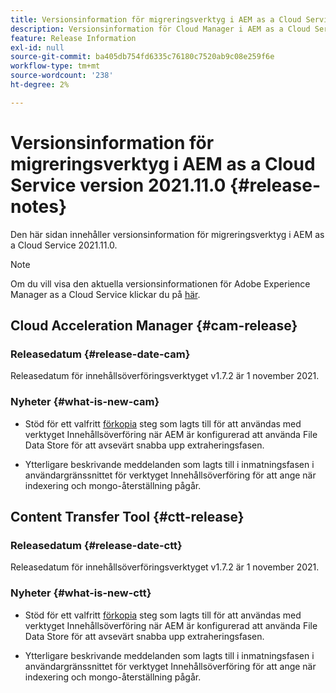 ```yaml
---
title: Versionsinformation för migreringsverktyg i AEM as a Cloud Service version 2021.11.0
description: Versionsinformation för Cloud Manager i AEM as a Cloud Service version 2021.11.0
feature: Release Information
exl-id: null
source-git-commit: ba405db754fd6335c76180c7520ab9c08e259f6e
workflow-type: tm+mt
source-wordcount: '238'
ht-degree: 2%

---
```



# Versionsinformation för migreringsverktyg i AEM as a Cloud Service version 2021.11.0 {#release-notes}

Den här sidan innehåller versionsinformation för migreringsverktyg i AEM as a Cloud Service 2021.11.0.

>[!NOTE]
>Om du vill visa den aktuella versionsinformationen för Adobe Experience Manager as a Cloud Service klickar du på [här](https://experienceleague.adobe.com/docs/experience-manager-cloud-service/release-notes/release-notes/release-notes-current.html).

## Cloud Acceleration Manager {#cam-release}

### Releasedatum {#release-date-cam}

Releasedatum för innehållsöverföringsverktyget v1.7.2 är 1 november 2021.

### Nyheter {#what-is-new-cam}

* Stöd för ett valfritt [förkopia](https://experienceleague.adobe.com/docs/experience-manager-cloud-service/moving/cloud-migration/content-transfer-tool/handling-large-content-repositories.html?lang=en) steg som lagts till för att användas med verktyget Innehållsöverföring när AEM är konfigurerad att använda File Data Store för att avsevärt snabba upp extraheringsfasen.

* Ytterligare beskrivande meddelanden som lagts till i inmatningsfasen i användargränssnittet för verktyget Innehållsöverföring för att ange när indexering och mongo-återställning pågår.




## Content Transfer Tool {#ctt-release}

### Releasedatum {#release-date-ctt}

Releasedatum för innehållsöverföringsverktyget v1.7.2 är 1 november 2021.

### Nyheter {#what-is-new-ctt}

* Stöd för ett valfritt [förkopia](https://experienceleague.adobe.com/docs/experience-manager-cloud-service/moving/cloud-migration/content-transfer-tool/handling-large-content-repositories.html?lang=en) steg som lagts till för att användas med verktyget Innehållsöverföring när AEM är konfigurerad att använda File Data Store för att avsevärt snabba upp extraheringsfasen.

* Ytterligare beskrivande meddelanden som lagts till i inmatningsfasen i användargränssnittet för verktyget Innehållsöverföring för att ange när indexering och mongo-återställning pågår.